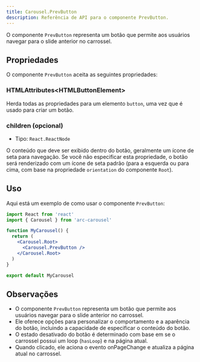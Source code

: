 ```yaml
---
title: Carousel.PrevButton
description: Referência de API para o componente PrevButton.
---
```


O componente `PrevButton` representa um botão que permite aos usuários navegar para o slide anterior no carrossel.

## Propriedades

O componente `PrevButton` aceita as seguintes propriedades:

### HTMLAttributes\<HTMLButtonElement\>

Herda todas as propriedades para um elemento `button`, uma vez que é usado para criar um botão.

### children (opcional)

- Tipo: `React.ReactNode`

O conteúdo que deve ser exibido dentro do botão, geralmente um ícone de seta para navegação. Se você não especificar esta propriedade, o botão será renderizado com um ícone de seta padrão (para a esquerda ou para cima, com base na propriedade `orientation` do componente `Root`).

## Uso

Aqui está um exemplo de como usar o componente `PrevButton`:

```jsx
import React from 'react'
import { Carousel } from 'arc-carousel'

function MyCarousel() {
  return (
    <Carousel.Root>
      <Carousel.PrevButton />
    </Carousel.Root>
  )
}

export default MyCarousel
```

## Observações

- O componente `PrevButton` representa um botão que permite aos usuários navegar para o slide anterior no carrossel.
- Ele oferece opções para personalizar o comportamento e a aparência do botão, incluindo a capacidade de especificar o conteúdo do botão.
- O estado desativado do botão é determinado com base em se o carrossel possui um loop (`hasLoop`) e na página atual.
- Quando clicado, ele aciona o evento onPageChange e atualiza a página atual no carrossel.
